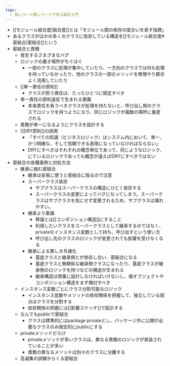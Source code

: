 ```yaml
---
tags:
  - 良いコード悪いコードで学ぶ設計入門
---
```

- [[モジュール結合度|結合度]]とは「モジュール間の依存の度合いを表す指標」
- あるクラスがほかの多くのクラスに依存している構造を[[モジュール結合度#密結合|密結合]]という
- 密結合と責務
	- 発生するさまざまなバグ
	- ロジックの置き場所がちぐはぐ
		- 一部のクラスに処理が集中していたり、一方別のクラスでは何も処理を持っていなかったり、他のクラスの一部のメソッドを無理やり都合よく流用していたり
	- [[単一責任の原則]]
		- クラスが担う責任は、たったひとつに限定すべき
	- 単一責任の原則違反で生まれる悪魔
		- 本来責任を負うべきクラスが処理を持たないと、呼び出し側のクラスでロジックを持つようになり、同じロジックが複数の場所に量産される
	- 責務が単一になるようにクラスを設計する
	- [[DRY原則]]の誤用
		- 「すべての知識（ビジネスロジック）はシステム内において、単一、かつ明確な、そして信頼できる表現になっていなければならない」
		- DRYにすべきはそれぞれの概念単位であって、同じようなロジック、にているロジックであっても概念が違えばDRYにすべきではない
- 密結合の各種事例と対処方法
	- 継承に絡む密結合
		- 継承は安易に使うと密結合に陥るので注意
		- スーパークラス依存
			- サブクラスはスーパークラスの構造にひどく依存する
			- スーパークラスの変更によってバグになってしまう。スーパークラスはサブクラスを気にせず変更されるため、サブクラスは壊れやすい。
		- 継承より委譲
			- 移譲とは[[コンポジション構造]]にすること
			- 利用したいクラスをスーパークラスとして継承するのではなく、privateなインスタンス変数として持ち、呼び出すという使い方
			- 呼び出し先のクラスのロジックが変更されても影響を受けなくなる
		- 継承による悪しき共通化
			- 基底クラスと継承側とが依存し合い、密結合になる
			- 基底クラスと無関係な継承側クラスになったり、基底クラスが継承側のロジックを持つなどの構造が生まれる
			- 継承構造は慎重に設計しなければいけないし、値オブジェクトやコンポジション構造をまず検討すべき
	- インスタンス変数ごとにクラス分割可能なロジック
		- インスタンス変数やメソッドの依存関係を把握して、独立している部分はクラスを分割する
		- 依存関係の把握には[[影響スケッチ]]で図示する
	- なんでもpublicで密結合
		- クラスは標準的にはpackage privateとし、パッケージ外に公開が必要なクラスのみ限定的にpublicにする
	- privateメソッドだらけ
		- privateメソッドが多いクラスは、異なる責務のロジックが実装されていることが多い
		- 責務の異なるメソッドは別々のクラスに分離する
	- 高凝集の誤解からくる密結合